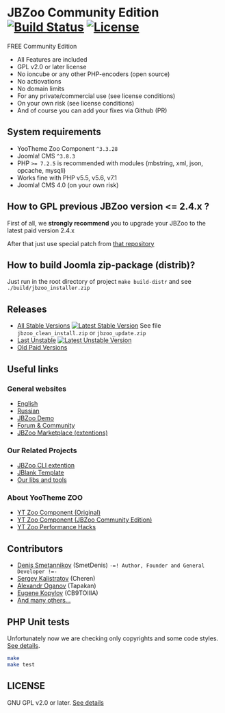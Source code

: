 # JBZoo Community Edition [![Build Status](https://travis-ci.org/JBZoo/JBZoo.svg?branch=master)](https://travis-ci.org/JBZoo/JBZoo) [![License](https://poser.pugx.org/JBZoo/JBZoo/license)](https://packagist.org/packages/JBZoo/JBZoo)

FREE Community Edition

 * All Features are included
 * GPL v2.0 or later license
 * No ioncube or any other PHP-encoders (open source)
 * No actiovations
 * No domain limits
 * For any private/commercial use (see license conditions)
 * On your own risk (see license conditions)
 * And of course you can add your fixes via Github (PR)


## System requirements
 * YooTheme Zoo Component `^3.3.28`
 * Joomla! CMS `^3.8.3`
 * PHP `>= 7.2.5` is recommended with modules (mbstring, xml, json, opcache, mysqli)
 * Works fine with PHP v5.5, v5.6, v7.1
 * Joomla! CMS 4.0 (on your own risk)

## How to GPL previous JBZoo version <= 2.4.x ?
First of all, we **strongly recommend** you to upgrade your JBZoo to the latest paid version 2.4.x

After that just use special patch from [that repository](https://github.com/JBZoo/JBZoo-2-GPL-patches)

## How to build Joomla zip-package (distrib)?
Just run in the root directory of project `make build-distr` and see `./build/jbzoo_installer.zip`


## Releases
 * [All Stable Versions](https://github.com/JBZoo/JBZoo/releases) [![Latest Stable Version](https://poser.pugx.org/jbzoo/jbzoo/v/stable)](https://github.com/JBZoo/JBZoo/releases) See file `jbzoo_clean_install.zip` or `jbzoo_update.zip`
 * [Last Unstable](https://github.com/JBZoo/JBZoo/archive/master.zip) [![Latest Unstable Version](https://poser.pugx.org/jbzoo/jbzoo/v/unstable)](https://github.com/JBZoo/JBZoo/archive/master.zip)
 * [Old Paid Versions](http://clientarea.jbzoo.com)

## Useful links
### General websites
 * [English](http://jbzoo.com)
 * [Russian](http://jbzoo.ru)
 * [JBZoo Demo](http://demo.jbzoo.com)
 * [Forum & Community](http://forum.jbzoo.com)
 * [JBZoo Marketplace (extentions)](http://forum.jbzoo.com/files/)

### Our Related Projects
 * [JBZoo CLI extention](https://github.com/JBZoo/CCK-Cli)
 * [JBlank Template](https://github.com/JBZoo/JBlank)
 * [Our libs and tools](https://github.com/JBZoo)

### About YooTheme ZOO
 * [YT Zoo Component (Original)](https://www.yootheme.com/zoo)
 * [YT Zoo Component (JBZoo Community Edition)](https://github.com/JBZoo/YOOtheme-Zoo)
 * [YT Zoo Performance Hacks](https://github.com/JBZoo/Zoo-Hacks)


## Contributors
 * [Denis Smetannikov](https://github.com/SmetDenis) (SmetDenis) `-=! Author, Founder and General Developer !=-`
 * [Sergey Kalistratov](https://github.com/Cheren) (Cheren)
 * [Alexandr Oganov](https://github.com/Tapakan) (Tapakan)
 * [Eugene Kopylov](https://github.com/CB9TOIIIA) (CB9TOIIIA)
 * [And many others...](https://github.com/JBZoo/JBZoo/graphs/contributors)


## PHP Unit tests
Unfortunately now we are checking only copyrights and some code styles. [See details](https://travis-ci.org/JBZoo/JBZoo).

```sh
make
make test
```

## LICENSE
GNU GPL v2.0 or later. [See details](https://github.com/JBZoo/JBZoo/blob/master/LICENSE.md)
